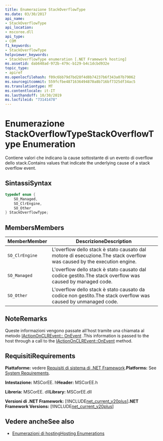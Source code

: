 ```yaml
---
title: Enumerazione StackOverflowType
ms.date: 03/30/2017
api_name:
- StackOverflowType
api_location:
- mscoree.dll
api_type:
- COM
f1_keywords:
- StackOverflowType
helpviewer_keywords:
- StackOverflowType enumeration [.NET Framework hosting]
ms.assetid: dab648ad-972b-479c-b129-b4c1dcbd932e
topic_type:
- apiref
ms.openlocfilehash: f09c6bb79d7bd28f4d8b74237b6f343a07b79062
ms.sourcegitcommit: 559fcfbe4871636494870a8b716bf7325df34ac5
ms.translationtype: MT
ms.contentlocale: it-IT
ms.lasthandoff: 10/30/2019
ms.locfileid: "73141478"
---
```

# <a name="stackoverflowtype-enumeration"></a><span data-ttu-id="fa974-102">Enumerazione StackOverflowType</span><span class="sxs-lookup"><span data-stu-id="fa974-102">StackOverflowType Enumeration</span></span>
<span data-ttu-id="fa974-103">Contiene valori che indicano la cause sottostante di un evento di overflow dello stack.</span><span class="sxs-lookup"><span data-stu-id="fa974-103">Contains values that indicate the underlying cause of a stack overflow event.</span></span>  
  
## <a name="syntax"></a><span data-ttu-id="fa974-104">Sintassi</span><span class="sxs-lookup"><span data-stu-id="fa974-104">Syntax</span></span>  
  
```cpp  
typedef enum {  
    SO_Managed,  
    SO_ClrEngine,  
    SO_Other  
} StackOverflowType;  
```  
  
## <a name="members"></a><span data-ttu-id="fa974-105">Members</span><span class="sxs-lookup"><span data-stu-id="fa974-105">Members</span></span>  
  
|<span data-ttu-id="fa974-106">Member</span><span class="sxs-lookup"><span data-stu-id="fa974-106">Member</span></span>|<span data-ttu-id="fa974-107">Descrizione</span><span class="sxs-lookup"><span data-stu-id="fa974-107">Description</span></span>|  
|------------|-----------------|  
|`SO_ClrEngine`|<span data-ttu-id="fa974-108">L'overflow dello stack è stato causato dal motore di esecuzione.</span><span class="sxs-lookup"><span data-stu-id="fa974-108">The stack overflow was caused by the execution engine.</span></span>|  
|`SO_Managed`|<span data-ttu-id="fa974-109">L'overflow dello stack è stato causato dal codice gestito.</span><span class="sxs-lookup"><span data-stu-id="fa974-109">The stack overflow was caused by managed code.</span></span>|  
|`SO_Other`|<span data-ttu-id="fa974-110">L'overflow dello stack è stato causato da codice non gestito.</span><span class="sxs-lookup"><span data-stu-id="fa974-110">The stack overflow was caused by unmanaged code.</span></span>|  
  
## <a name="remarks"></a><span data-ttu-id="fa974-111">Note</span><span class="sxs-lookup"><span data-stu-id="fa974-111">Remarks</span></span>  
 <span data-ttu-id="fa974-112">Queste informazioni vengono passate all'host tramite una chiamata al metodo [IActionOnCLREvent:: OnEvent](../../../../docs/framework/unmanaged-api/hosting/iactiononclrevent-onevent-method.md) .</span><span class="sxs-lookup"><span data-stu-id="fa974-112">This information is passed to the host through a call to the [IActionOnCLREvent::OnEvent](../../../../docs/framework/unmanaged-api/hosting/iactiononclrevent-onevent-method.md) method.</span></span>  
  
## <a name="requirements"></a><span data-ttu-id="fa974-113">Requisiti</span><span class="sxs-lookup"><span data-stu-id="fa974-113">Requirements</span></span>  
 <span data-ttu-id="fa974-114">**Piattaforme:** vedere [Requisiti di sistema di .NET Framework](../../../../docs/framework/get-started/system-requirements.md).</span><span class="sxs-lookup"><span data-stu-id="fa974-114">**Platforms:** See [System Requirements](../../../../docs/framework/get-started/system-requirements.md).</span></span>  
  
 <span data-ttu-id="fa974-115">**Intestazione:** MSCorEE. h</span><span class="sxs-lookup"><span data-stu-id="fa974-115">**Header:** MSCorEE.h</span></span>  
  
 <span data-ttu-id="fa974-116">**Libreria:** MSCorEE. dll</span><span class="sxs-lookup"><span data-stu-id="fa974-116">**Library:** MSCorEE.dll</span></span>  
  
 <span data-ttu-id="fa974-117">**Versioni di .NET Framework:** [!INCLUDE[net_current_v20plus](../../../../includes/net-current-v20plus-md.md)]</span><span class="sxs-lookup"><span data-stu-id="fa974-117">**.NET Framework Versions:** [!INCLUDE[net_current_v20plus](../../../../includes/net-current-v20plus-md.md)]</span></span>  
  
## <a name="see-also"></a><span data-ttu-id="fa974-118">Vedere anche</span><span class="sxs-lookup"><span data-stu-id="fa974-118">See also</span></span>

- [<span data-ttu-id="fa974-119">Enumerazioni di hosting</span><span class="sxs-lookup"><span data-stu-id="fa974-119">Hosting Enumerations</span></span>](../../../../docs/framework/unmanaged-api/hosting/hosting-enumerations.md)
